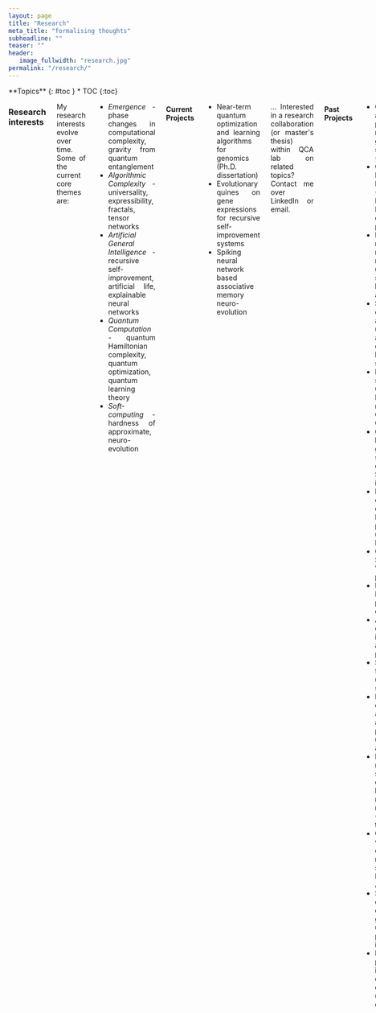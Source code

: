 ```yaml
---
layout: page
title: "Research"
meta_title: "formalising thoughts"
subheadline: ""
teaser: ""
header:
   image_fullwidth: "research.jpg"
permalink: "/research/"
---
```


<!-- Global site tag (gtag.js) - Google Analytics -->
<script async src="https://www.googletagmanager.com/gtag/js?id=UA-136827293-1"></script>
<script>
  window.dataLayer = window.dataLayer || [];
  function gtag(){dataLayer.push(arguments);}
  gtag('js', new Date());

  gtag('config', 'UA-136827293-1');
</script>

<div class="row">
<div class="medium-8 medium-push-0 columns" markdown="1">
<div class="panel radius" markdown="1">
**Topics**
{: #toc }
*  TOC
{:toc}
</div>
</div><!-- /.medium-4.columns -->



<div class="medium-12 medium-pull-0 columns" markdown="1" style='text-align: justify;'>

### Research interests

My research interests evolve over time. Some of the current core themes are:
* *Emergence* - phase changes in computational complexity, gravity from quantum entanglement
* *Algorithmic Complexity* - universality, expressibility, fractals, tensor networks
* *Artificial General Intelligence* - recursive self-improvement, artificial life, explainable neural networks
* *Quantum Computation* - quantum Hamiltonian complexity, quantum optimization, quantum learning theory
* *Soft-computing* - hardness of approximate, neuro-evolution

#### Current Projects
* Near-term quantum optimization and learning algorithms for genomics (Ph.D. dissertation)
* Evolutionary quines on gene expressions for recursive self-improvement systems
* Spiking neural network based associative memory neuro-evolution

... Interested in a research collaboration (or master's thesis) within QCA lab on related topics? Contact me over LinkedIn or email.

#### Past Projects
* Quantum algorithms for pattern-matching in genomic sequences (M.Sc. thesis)
* Quantum Innovation Environment (QuInE), a PyQT based IDE for quantum programming
* Brain-inspired robotic mapping and navigation using time-series of hexagonal grid and place cells
* System design of warehouse automation using multi-agent collaborative box-pushing strategies
* Human brain simulation in GPU with Inferior Olive model in OpenCL and CUDA
* GATK based human genome sequencing for distributed Spark platform in Scala
* Fuzzing and concolic execution on RERS-2016 problems using AFL and KLEE
* Optimizing a SoC using ρ-VEX VLIW processors
* Enhancing the Plasma processor IP core
* Accelerating object tracking in OMAP3530 application processor
* Solar energy forecasting using ORCA system
* Earthquake occurrence analysis and aftershock prediction using MATLAB and Tableau
* Elevation mapping using stereo vision enabled heterogeneous multi-agent network (B.Tech. thesis)
* Computer vision based centralized multi-agent system on MATLAB and Arduino
* Self-configuring classical logic gate circuits using genetic programming in Java
* Multi-vehicle path planning in dynamically changing environments using genetic optimised TSP

### Presentations

<iframe src="//www.slideshare.net/slideshow/embed_code/key/lehX3ih8FFm22k" width="595" height="485" frameborder="0" marginwidth="0" marginheight="0" scrolling="no" style="border:1px solid #CCC; border-width:1px; margin-bottom:5px; max-width: 100%;" allowfullscreen> </iframe> <div style="margin-bottom:5px"> <strong> <a href="//www.slideshare.net/aritrasarkar/2018-0622-quantum-algorithms-for-pattern-matching-in-genomic-sequences-m-sc-thesis" title="Quantum algorithms for pattern matching in genomic sequences - 2018-06-22" target="_blank">Quantum algorithms for pattern matching in genomic sequences - 2018-06-22</a> </strong> from <strong><a href="https://www.slideshare.net/aritrasarkar" target="_blank">Aritra Sarkar</a></strong> </div>

### Curriculum vitae
* [CV as pdf](../docs/Aritra_CV.pdf)
* [LinkedIn profile](https://www.linkedin.com/in/sarkararitra/)

#### Associations
* [Delft University of Technology](https://www.tudelft.nl/en/)
   - Doctor of Philosophy (2018 - 2022)
      - [Quantum Computer Architecture Lab](https://www.tudelft.nl/en/eemcs/the-faculty/departments/quantum-computer-engineering/quantum-computer-architecture-lab/)
      - [QuTech](https://qutech.nl/)
      - [Faculty of Applied Sciences](https://www.tudelft.nl/en/faculty-of-applied-sciences/)
   - Master of Science (2016 - 2018) in Computer Engineering
      - [Department of Quantum & Computer Engineering](https://www.tudelft.nl/en/eemcs/the-faculty/departments/quantum-computer-engineering/)
      - [Faculty of Electrical Engineering, Mathematics and Computer Sciences](https://www.tudelft.nl/en/eemcs/)
* [Tata Consultancy Services, Research and Innovation](https://www.tcs.com/research-and-innovation)
   - [Embedded Systems and Robotics Group](https://www.tcs.com/building-next-generation-smart-machines), Kolkata
      - Research Intern (2017 - 2018)
* Department of Space, Government of India
   - [Indian Space Research Organisation](https://www.isro.gov.in/)
      - ISRO Satellite Centre (now renamed as [U.R. Rao Satellite Centre](https://www.isro.gov.in/about-isro/u-r-rao-satellite-centre-ursc)), Bengaluru
      - Scientist/Engineer (2013 - 2016)
   - [Indian Institute of Space Science and Technology](http://www.iist.ac.in/), Thiruvananthapuram
      - Bachelor of Technology (2009 - 2013) in Avionics
* [Assembly of God Church School](http://agcschools.edu.in/), Kolkata